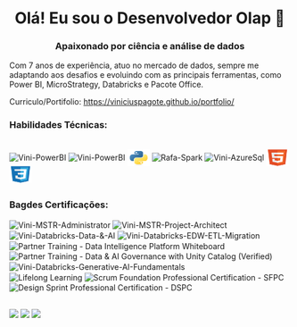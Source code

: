 <h1 align="center">Olá! Eu sou o Desenvolvedor Olap 👋</h1>
<h3 align="center">Apaixonado por ciência e análise de dados</h3>

Com 7 anos de experiência, atuo no mercado de dados, sempre me adaptando aos desafios e evoluindo com as principais ferramentas, como Power BI, MicroStrategy, Databricks e Pacote Office.

Curriculo/Portifolio: https://viniciuspagote.github.io/portfolio/

<h3>Habilidades Técnicas:</h3>
<div style="display: inline_block"><br>
  <img align="center" alt="Vini-PowerBI" height="30" width="25" src="https://github.com/microsoft/PowerBI-Icons/blob/main/PNG/Power-BI.png" />
  <img align="center" alt="Vini-PowerBI" height="40" width="40" src="https://microstrategy.github.io/Images/microstrategy-logo_small.png" />
  <img align="center" alt="Vini-Python" height="30" width="40" src="https://raw.githubusercontent.com/devicons/devicon/master/icons/python/python-original.svg" />
  <img align="center" alt="Rafa-Spark" height="30" width="40" src="https://cdn.jsdelivr.net/gh/devicons/devicon@latest/icons/apachespark/apachespark-original-wordmark.svg" />
  <img align="center" alt="Vini-AzureSql" height="30" width="40" src="https://cdn.jsdelivr.net/gh/devicons/devicon@latest/icons/azuresqldatabase/azuresqldatabase-original.svg" />
  <img align="center" alt="Vini-HTML" height="30" width="40" src="https://raw.githubusercontent.com/devicons/devicon/master/icons/html5/html5-original.svg">
  <img align="center" alt="Vini-CSS" height="30" width="40" src="https://raw.githubusercontent.com/devicons/devicon/master/icons/css3/css3-original.svg">
</div>
  
  ##
  
<h3>Bagdes Certificações:</h3>
<div>
  <!-- MICROSTRATEGY -->
  <img align="center" alt="Vini-MSTR-Administrator" height="100" width="105" src="https://templates.images.credential.net/16673973909619016633457283696747.png"/>
  <img align="center" alt="Vini-MSTR-Project-Architect" height="100" width="105" src="https://templates.images.credential.net/16673987859842744977930091770866.png"/> 

  <!-- DATABRICKS -->
  <!-- OK --> <img align="center" alt="Vini-Databricks-Data-&-AI" height="100" width="95" src="https://templates.images.credential.net/16998887684483729512013378950968.png"/> 
  <!-- OK --> <img align="center" alt="Vini-Databricks-EDW-ETL-Migration" height="100" width="95" src="https://templates.images.credential.net/17234416767482163613331453383897.png"/> 
  <!-- <img align="center" alt="Partner Training - Spark Migration" height="100" width="95" src="https://templates.images.credential.net/16962567203555310153951704515037.png"/> -->
  <!--  <img align="center" alt="Partner Training - Data & AI Governance with Unity Catalog" height="100" width="95" src="https://templates.images.credential.net/16995540066353245510658172296133.png"/> -->
  <!-- <img align="center" alt="Partner Training - Advantages of Data & AI GovernancePartner Training - Advantages of Data & AI Governance" height="100" width="100" src="https://templates.images.credential.net/17103466893478873584840314430893.png"/> -->
  <!-- <img align="center" alt="Partner Training - Advantages of Gen AI & LLM on Databricks" height="100" width="100" src="https://templates.images.credential.net/17163228837192973624664160353158.png"/>
  <!-- OK --> <img align="center" alt="Partner Training - Data Intelligence Platform Whiteboard" height="100" width="100" src="https://templates.images.credential.net/17056981249700054919399448246802.png"/>
  <!-- <img align="center" alt="Partner Training - Advantages of Azure Databricks & Microsoft Fabric" height="100" width="100" src="https://templates.images.credential.net/17109442208252697545205037826785.png"/>-->
  <!-- <img align="center" alt="Partner Training - Advantages of Data & AI GovernancePartner Training - Advantages of Data & AI Governance" height="100" width="100" src="https://templates.images.credential.net/17103466893478873584840314430893.png"/>-->
  <!-- OK -->  <img align="center" alt="Partner Training - Data & AI Governance with Unity Catalog (Verified)" height="100" width="125" src="https://templates.images.credential.net/17002471942629199264593338486123.png"/>
  <!--  <img align="center" alt="Partner Training - Cloud Native SPARK Migration (Verified)" height="100" width="125" src="https://templates.images.credential.net/16972237521372597625490368853850.png"/> -->
  <!-- OK --> <img align="center" alt="Vini-Databricks-Generative-AI-Fundamentals" height="100" width="95" src="https://templates.images.credential.net/16859822715825555912981627624259.png"/>
<!--<img align="center" alt="Vini-Databricks-Fundamentals" height="115" width="95" src="https://templates.images.credential.net/1706553228549411657404043064415.png"/>-->
<br> 
<!-- certiprof -->
<img align="center" alt="Lifelong Learning" height="100" width="100" src="https://images.credly.com/size/680x680/images/f5cf37e4-6ebd-4067-96a9-b26d04f51ff7/CertiProf-Badge-LLL.png"/>
<img align="center" alt="Scrum Foundation Professional Certification - SFPC" height="108" width="108" src="https://images.credly.com/size/680x680/images/b1bc1abc-c04c-4b80-b3b8-eb13f521eb60/blob"/>
<img align="center" alt="Design Sprint Professional Certification - DSPC" height="108" width="108" src="https://images.credly.com/size/680x680/images/ecaf2326-d800-4d50-8dd1-2a9f4d05850a/blob"/>

  
</div>

  ##
 
<div> 
  <a href="https://www.instagram.com/pagote_/" target="_blank"><img src="https://img.shields.io/badge/-Instagram-%23E4405F?style=for-the-badge&logo=instagram&logoColor=white" target="_blank"></a>
  <a href = "mailto:vinicius.pagote@gmail.com"><img src="https://img.shields.io/badge/-Gmail-%23333?style=for-the-badge&logo=gmail&logoColor=white" target="_blank"></a>
  <a href="https://www.linkedin.com/in/vinicius-pagote/" target="_blank"><img src="https://img.shields.io/badge/-LinkedIn-%230077B5?style=for-the-badge&logo=linkedin&logoColor=white" target="_blank"></a> 
</div>


<!--
  DICAS:
  Site para badges: https://dev.to/envoy_/150-badges-for-github-pnk
  Site para logos: https://devicon.dev/
  -->
